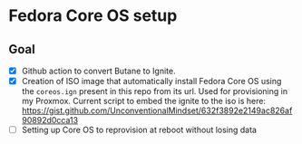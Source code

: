 # Fedora Core OS setup

## Goal

- [x] Github action to convert Butane to Ignite.
- [x] Creation of ISO image that automatically install Fedora Core OS using the `coreos.ign` present in this repo from its url. Used for provisioning in my Proxmox.
Current script to embed the ignite to the iso is here: https://gist.github.com/UnconventionalMindset/632f3892e2149ac826af90892d0cca13
- [ ] Setting up Core OS to reprovision at reboot without losing data
